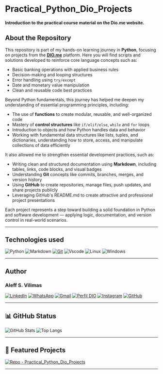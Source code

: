 # Practical_Python_Dio_Projects

#### Introduction to the practical course material on the Dio.me website.

##  About the Repository

This repository is part of my hands-on learning journey in **Python**, focusing on projects from the **[DIO.me](https://web.dio.me/)** platform. Here you will find scripts and solutions developed to reinforce core language concepts such as:

- Basic banking operations with applied business rules  
- Decision-making and looping structures  
- Error handling using `try/except`  
- Date and monetary value manipulation  
- Clean and reusable code best practices  

Beyond Python fundamentals, this journey has helped me deepen my understanding of essential programming principles, including:

- The use of **functions** to create modular, reusable, and well-organized code  
- Mastery of **control structures** like `if/elif/else`, `while` and `for` loops
- Introduction to objects and how Python handles data and behavior
- Working with fundamental data structures like lists, tuples, and dictionaries, understanding how to store, access, and manipulate collections of data efficiently 

It also allowed me to strengthen essential development practices, such as:

- Writing clean and structured documentation using **Markdown**, including tables, links, code blocks, and visual badges  
- Understanding **Git** concepts like commits, branches, merges, and version history  
- Using **GitHub** to create repositories, manage files, push updates, and share projects publicly  
- Leveraging GitHub's README.md to create attractive and professional project presentations  

Each project represents a step toward building a solid foundation in Python and software development — applying logic, documentation, and version control in real-world scenarios.

---

## Technologies used

![Python](https://img.shields.io/badge/python-00599C?style=for-the-badge&logo=python&logoColor=ffdd54)
![Markdown](https://img.shields.io/badge/Markdown-%23000000?style=for-the-badge&logo=markdown)
[![Git](https://img.shields.io/badge/Git-%23ED8B00?style=for-the-badge&logo=git&logoColor=B22222)](https://git-scm.com/doc)
![Vscode](https://img.shields.io/badge/Vscode-007ACC?style=for-the-badge&logo=visual-studio-code&logoColor=white)
![Linux](https://img.shields.io/badge/Linux-E5E5E5?style=for-the-badge&logo=linux&logoColor=%23ED8B00)
![Windows](https://img.shields.io/badge/Windows-00599C?style=for-the-badge&logo=windows&logoColor=2CA5E0)

---

## Author

### Aleff S. Vilimas  

[![LinkedIn](https://img.shields.io/badge/-LinkedIn-00599C?style=for-the-badge&logo=linkedin&logoColor=30A3DC)](https://www.linkedin.com/in/aleffvilimas/)
[![WhatsApp](https://img.shields.io/badge/WhatsApp-25D366?style=for-the-badge&logo=whatsapp&logoColor=white)](https://wa.me/5511920072351)
[![Gmail](https://img.shields.io/badge/Gmail-F5F5F5?style=for-the-badge&logo=gmail&logoColor=red)](mailto:aleffvilimas@gmail.com)
[![Perfil DIO](https://img.shields.io/badge/-Perfil%20DIO.ME-341539?style=for-the-badge)](https://web.dio.me/users/lelealeff/)
[![Instagram](https://img.shields.io/badge/-Instagram-B22222?style=for-the-badge&logo=instagram&logoColor=white)](https://www.instagram.com/aleffs.vilimas/)
[![GitHub](https://img.shields.io/badge/GitHub-100000?style=for-the-badge&logo=github&logoColor=white)](https://github.com/AleffBuildBrain)

---

## 📊 GitHub Status

![GitHub Stats](https://github-readme-stats.vercel.app/api?username=AleffBuildBrain&theme=transparent&bg_color=000&border_color=4A773C&show_icons=true&icon_color=4A773C&title_color=B22222&text_color=FFF)
![Top Langs](https://github-readme-stats-git-masterrstaa-rickstaa.vercel.app/api/top-langs/?username=AleffBuildBrain&layout=compact&bg_color=000&border_color=4A773C&title_color=B22222&text_color=FFF)

---

## 🚀 Featured Projects

[![Repo - Practical_Python_Dio_Projects](https://github-readme-stats.vercel.app/api/pin/?username=AleffBuildBrain&repo=Practical_Python_Dio_Projects&bg_color=000&border_color=4A773C&show_icons=true&icon_color=4A773C&title_color=B22222&text_color=FFF)](https://github.com/AleffBuildBrain/Practical_Python_Dio_Projects)

---
